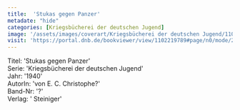```yaml
---
title:  'Stukas gegen Panzer'
metadate: "hide"
categories: [Kriegsbücherei der deutschen Jugend]
image: '/assets/images/coverart/Kriegsbücherei der deutschen Jugend/1102219789_00000010.jpg'
visit: 'https://portal.dnb.de/bookviewer/view/1102219789#page/n0/mode/2up'
---
```

Titel: 'Stukas gegen Panzer' <br>
Serie: 'Kriegsbücherei der deutschen Jugend' <br>
Jahr: '1940' <br>
AutorIn: 'von E. C. Christophe?' <br>
Band-Nr: '?' <br>
Verlag: ' Steiniger'